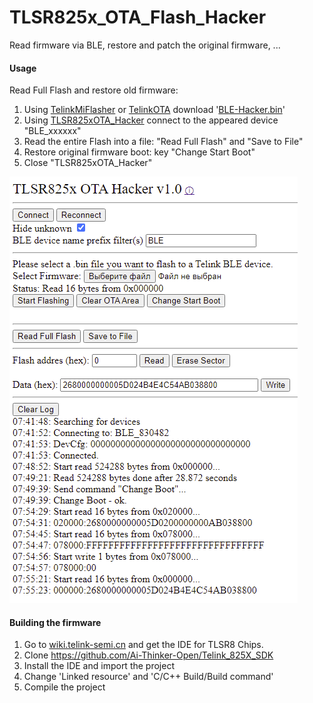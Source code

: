 # TLSR825x_OTA_Flash_Hacker
Read firmware via BLE, restore and patch the original firmware, ... 

#### Usage 

Read Full Flash and restore old firmware:

1. Using [TelinkMiFlasher](https://pvvx.github.io/ATC_MiThermometer/TelinkMiFlasher.html) or [TelinkOTA](https://pvvx.github.io/ATC_MiThermometer/TelinkOTA.html) download '[BLE-Hacker.bin](https://github.com/pvvx/TLSR825x_OTA_Flash_Hacker/raw/main/BLE-Hacker.bin)'
2. Using [TLSR825xOTA_Hacker](https://pvvx.github.io/CGPR1/TLSR825xOTA_Hacker.html) connect to the appeared device "BLE_xxxxxx"
3. Read the entire Flash into a file: "Read Full Flash" and "Save to File"
4. Restore original firmware boot: key "Change Start Boot"
5. Close "TLSR825xOTA_Hacker"

![png](https://github.com/pvvx/TLSR825x_OTA_Flash_Hacker/blob/main/work.png)

#### Building the firmware

1. Go to [wiki.telink-semi.cn](http://wiki.telink-semi.cn/wiki/IDE-and-Tools/IDE-for-TLSR8-Chips/) and get the IDE for TLSR8 Chips.
2. Clone https://github.com/Ai-Thinker-Open/Telink_825X_SDK
3. Install the IDE and import the project
4. Change 'Linked resource' and 'C/C++ Build/Build command' 
5. Compile the project

